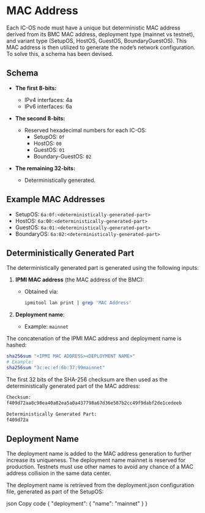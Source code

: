 # MAC Address

Each IC-OS node must have a unique but deterministic MAC address derived from its BMC MAC address, deployment type (mainnet vs testnet), and variant type (SetupOS, HostOS, GuestOS, BoundaryGuestOS). This MAC address is then utilized to generate the node’s network configuration. To solve this, a schema has been devised.

## Schema

- **The first 8-bits:**
  - IPv4 interfaces: 4a
  - IPv6 interfaces: 6a

- **The second 8-bits:**
  - Reserved hexadecimal numbers for each IC-OS:
    - SetupOS: `0f`
    - HostOS: `00`
    - GuestOS: `01`
    - Boundary-GuestOS: `02`

- **The remaining 32-bits:**
  - Deterministically generated.

## Example MAC Addresses

- SetupOS: `6a:0f:<deterministically-generated-part>`
- HostOS: `6a:00:<deterministically-generated-part>`
- GuestOS: `6a:01:<deterministically-generated-part>`
- BoundaryOS: `6a:02:<deterministically-generated-part>`

## Deterministically Generated Part

The deterministically generated part is generated using the following inputs:

1. **IPMI MAC address** (the MAC address of the BMC):
   - Obtained via:
     ```bash
     ipmitool lan print | grep 'MAC Address'
     ```

2. **Deployment name**:
   - Example: `mainnet`

The concatenation of the IPMI MAC address and deployment name is hashed:

```bash
sha256sum "<IPMI MAC ADDRESS><DEPLOYMENT NAME>"
# Example:
sha256sum "3c:ec:ef:6b:37:99mainnet"
```

The first 32 bits of the SHA-256 checksum are then used as the deterministically generated part of the MAC address:

```bash
Checksum: 
f409d72aa8c98ea40a82ea5a0a437798a67d36e587b2cc49f9dabf2de1cedeeb

Deterministically Generated Part:
f409d72a
```

## Deployment Name
The deployment name is added to the MAC address generation to further increase its uniqueness. The deployment name mainnet is reserved for production. Testnets must use other names to avoid any chance of a MAC address collision in the same data center.

The deployment name is retrieved from the deployment.json configuration file, generated as part of the SetupOS:

json
Copy code
{
  "deployment": {
    "name": "mainnet"
  }
}
